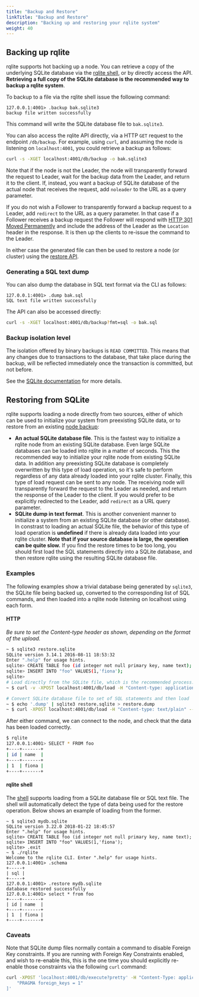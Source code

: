 ```yaml
---
title: "Backup and Restore"
linkTitle: "Backup and Restore"
description: "Backing up and restoring your rqlite system"
weight: 40
---
```

## Backing up rqlite
rqlite supports hot backing up a node. You can retrieve a copy of the underlying SQLite database via the [rqlite shell](/docs/cli/), or by directly access the API. **Retrieving a full copy of the SQLite database is the recommended way to backup a rqlite system**.

To backup to a file via the rqlite shell issue the following command:
```
127.0.0.1:4001> .backup bak.sqlite3
backup file written successfully
```
This command will write the SQLite database file to `bak.sqlite3`.

You can also access the rqlite API directly, via a HTTP `GET` request to the endpoint `/db/backup`. For example, using `curl`, and assuming the node is listening on `localhost:4001`, you could retrieve a backup as follows:
```bash
curl -s -XGET localhost:4001/db/backup -o bak.sqlite3
```
Note that if the node is not the Leader, the node will transparently forward the request to Leader, wait for the backup data from the Leader, and return it to the client. If, instead, you want a backup of SQLite database of the actual node that receives the request, add `noleader` to the URL as a query parameter.

If you do not wish a Follower to transparently forward a backup request to a Leader, add `redirect` to the URL as a query parameter. In that case if a Follower receives a backup request the Follower will respond with [HTTP 301 Moved Permanently](https://en.wikipedia.org/wiki/HTTP_301) and include the address of the Leader as the `Location` header in the response. It is then up the clients to re-issue the command to the Leader.

In either case the generated file can then be used to restore a node (or cluster) using the [restore API](/docs/guides/backup/#restoring-from-sqlite).

### Generating a SQL text dump
You can also dump the database in SQL text format via the CLI as follows:
```
127.0.0.1:4001> .dump bak.sql
SQL text file written successfully
```
The API can also be accessed directly:
```bash
curl -s -XGET localhost:4001/db/backup?fmt=sql -o bak.sql
```

### Backup isolation level
The isolation offered by binary backups is `READ COMMITTED`. This means that any changes due to transactions to the database, that take place during the backup, will be reflected immediately once the transaction is committed, but not before.

See the [SQLite documentation](https://www.sqlite.org/isolation.html) for more details.

## Restoring from SQLite

rqlite supports loading a node directly from two sources, either of which can be used to initialize your system from preexisting SQLite data, or to restore from an existing [node backup](/docs/guides/backup/):
- **An actual SQLite database file**. This is the fastest way to initialize a rqlite node from an existing SQLite database. Even large SQLite databases can be loaded into rqlite in a matter of seconds. This the recommended way to initialize your rqlite node from existing SQLite data. In addition any preexisting SQLite database is completely overwritten by this type of load operation, so it's safe to perform regardless of any data already loaded into your rqlite cluster. Finally, this type of load request can be sent to any node. The receiving node will transparently forward the request to the Leader as needed, and return the response of the Leader to the client. If you would prefer to be explicitly redirected to the Leader, add `redirect` as a URL query parameter.
- **SQLite dump in text format**. This is another convenient manner to initialize a system from an existing SQLite database (or other database). In constrast to loading an actual SQLite file, the behavior of this type of load operation is **undefined** if there is already data loaded into your rqlite cluster.  **Note that if your source database is large, the operation can be quite slow.** If you find the restore times to be too long, you should first load the SQL statements directly into a SQLite database, and then restore rqlite using the resulting SQLite database file.

### Examples
The following examples show a trivial database being generated by `sqlite3`, the SQLite file being backed up, converted to the corresponding list of SQL commands, and then loaded into a rqlite node listening on localhost using each form.

#### HTTP
 _Be sure to set the Content-type header as shown, depending on the format of the upload._

```bash
~ $ sqlite3 restore.sqlite
SQLite version 3.14.1 2016-08-11 18:53:32
Enter ".help" for usage hints.
sqlite> CREATE TABLE foo (id integer not null primary key, name text);
sqlite> INSERT INTO "foo" VALUES(1,'fiona');
sqlite>
# Load directly from the SQLite file, which is the recommended process.
~ $ curl -v -XPOST localhost:4001/db/load -H "Content-type: application/octet-stream" --data-binary @restore.sqlite

# Convert SQLite database file to set of SQL statements and then load
~ $ echo '.dump' | sqlite3 restore.sqlite > restore.dump
~ $ curl -XPOST localhost:4001/db/load -H "Content-type: text/plain" --data-binary @restore.dump
```

After either command, we can connect to the node, and check that the data has been loaded correctly.
```bash
$ rqlite
127.0.0.1:4001> SELECT * FROM foo
+----+-------+
| id | name  |
+----+-------+
| 1  | fiona |
+----+-------+
```

#### rqlite shell
The [shell](/docs/cli/) supports loading from a SQLite database file or SQL text file. The shell will automatically detect the type of data being used for the restore operation. Below shows an example of loading from the former.
```
~ $ sqlite3 mydb.sqlite
SQLite version 3.22.0 2018-01-22 18:45:57
Enter ".help" for usage hints.
sqlite> CREATE TABLE foo (id integer not null primary key, name text);
sqlite> INSERT INTO "foo" VALUES(1,'fiona');
sqlite> .exit
~ $ ./rqlite
Welcome to the rqlite CLI. Enter ".help" for usage hints.
127.0.0.1:4001> .schema
+-----+
| sql |
+-----+
127.0.0.1:4001> .restore mydb.sqlite
database restored successfully
127.0.0.1:4001> select * from foo
+----+-------+
| id | name  |
+----+-------+
| 1  | fiona |
+----+-------+
```

### Caveats
Note that SQLite dump files normally contain a command to disable Foreign Key constraints. If you are running with Foreign Key Constraints enabled, and wish to re-enable this, this is the one time you should explicitly re-enable those constraints via the following `curl` command:
```bash
curl -XPOST 'localhost:4001/db/execute?pretty' -H "Content-Type: application/json" -d '[
    "PRAGMA foreign_keys = 1"
]'
```
